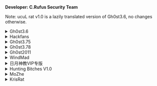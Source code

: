 <b>Developer: C.Rufus Security Team</b>

Note: ucuL rat v1.0 is a lazily translated version of Gh0st3.6, no changes otherwise.  

<details>
  <summary>Gh0st3.6</summary>
  SocketFlag: Gh0st<br>
  <img src="https://github.com/yuankong666/Ultimate-RAT-Collection/assets/128066597/2b479326-68c1-4eb8-aa72-d29051de1c7c" alt="Gh0st" />
</details>

<details>
  <summary>Hackfans</summary>
  SocketFlag: FKJP3<br>
  <img src="https://github.com/yuankong666/Ultimate-RAT-Collection/assets/128066597/2990b29e-3f9b-4f31-8832-ea598b6ed45e" alt="Hackfans" />
</details>

<details>
  <summary>Gh0st3.75</summary>
  SocketFlag: 00000000<br>
  <img src="https://github.com/yuankong666/Ultimate-RAT-Collection/assets/128066597/0c6ac33f-458f-430c-9f96-7b2a5786f84b" alt="Gh0st3.75" />
</details>

<details>
  <summary>Gh0st3.78</summary>
  SocketFlag: A1CEA<br>
  <img src="https://github.com/yuankong666/Ultimate-RAT-Collection/assets/128066597/6c8afc7e-d602-449e-ab9b-76dd4936d0e7" alt="Gh0st3.78" />
</details>

<details>
  <summary>Gh0st2011</summary>
  SocketFlag: Gh0st<br>  
  <img src="https://github.com/yuankong666/Ultimate-RAT-Collection/assets/128066597/e981e452-fee0-45b0-bf71-a9a50bfbb61c" alt="Gh0st2011" />
</details>

<details>
  <summary>WindMad</summary>
  SocketFlag: Heart<br>
  <img src="https://github.com/yuankong666/Ultimate-RAT-Collection/assets/128066597/5ae45400-5a7e-4b4b-98f5-d935de9bf937" alt="WindMad" />
</details>

<details>
  <summary>日月神教VIP专版</summary>
  SocketFlag: whmhl<br>
  <img src="https://github.com/yuankong666/Ultimate-RAT-Collection/assets/128066597/c2170a2d-b5e4-4062-a231-55e2427c1665" alt="VIP" />
</details>

<details>
  <summary>Hunting Bitches V1.0</summary>
  SocketFlag: FWKJG (Actually FWKJGH, but gets cut off)<br>
  <img src="https://github.com/yuankong666/Ultimate-RAT-Collection/assets/128066597/4a0d2c5a-228d-4721-b9fc-65ce3d9c8a90" alt="HB" />
</details>

<details>
  <summary>MoZhe</summary>
  SocketFlag: MoZhe<br>
  <img src="https://github.com/yuankong666/Ultimate-RAT-Collection/assets/128066597/dafc42cb-7e61-426f-8062-e5822bbe2a30" alt="MoZhe" />

</details>

<details>
  <summary>KrisRat</summary>
  SocketFlag: KrisR (Actually KrisRat, but gets cut off)<br>
  <img src="https://github.com/yuankong666/Ultimate-RAT-Collection/assets/128066597/8423ea5c-c59e-42c0-95d5-9974b7c1fd6b" alt="KrisRat" />
  Trivia:<br>
  This variant includes 'Chat' function and was covered in an AVG Signal Blog in 2016!<br>
  https://www.avg.com/en/signal/chatted-hacker-virus<br>
  <img src="https://github.com/yuankong666/Ultimate-RAT-Collection/assets/128066597/c704f586-9649-4e48-a347-c9c332c1357b" alt="1" /> <br>
  <img src="https://github.com/yuankong666/Ultimate-RAT-Collection/assets/128066597/3e74e43b-a2b3-48e6-9533-c6418a6f7aa2" alt="2" /> <br>
</details>
  

